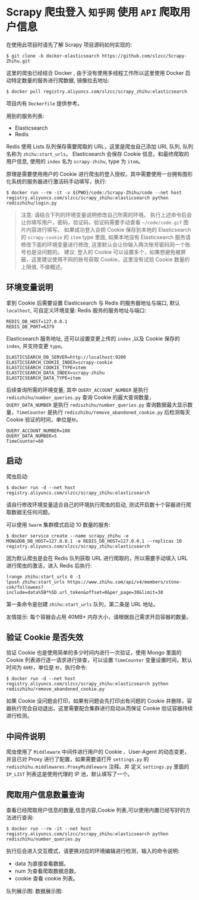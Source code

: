 # Scrapy 爬虫登入 `知乎网` 使用 `API` 爬取用户信息
在使用此项目时请先了解 Scrapy 项目源码如何实现的:
```
$ git clone -b docker-elasticsearch https://github.com/slzcc/Scrapy-Zhihu.git
```

这里的爬虫已经结合 Docker , 由于没有使用多线程工作所以这里使用 Docker 启动特定数量的服务进行爬数据, 镜像拉去地址:
```
$ docker pull registry.aliyuncs.com/slzcc/scrapy_zhihu:elasticsearch
```

项目内有 `Dockerfile` 提供参考。

用到的服务列表:
 *  Elasticsearch
 *  Redis

Redis 使用 Lists 队列保存需要爬取的 URL，这里是爬虫自己添加 URL 队列, 队列名称为 `zhihu:start_urls`。
Elasticsearch 会保存 Cookie 信息，和最终爬取的用户信息, 使用的 `index` 名为 `scrapy-zhihu`, type 为 `item`。

原理是需要使用用户的 Cookie 进行爬虫的登入授权，其中需要使用一台拥有图形化系统的服务器进行激活码手动填写，执行:
```
$ docker run --rm -it -v ${PWD}/code:/Scrapy-Zhihu/code --net host registry.aliyuncs.com/slzcc/scrapy_zhihu:elasticsearch python rediszhihu/login.py
```
>注意: 请结合下列的环境变量说明修改自己所需的环境。
执行上述命令后会让你填写用户，密码，验证码，验证码需要手动查看 `~/code/code.gif` 图片内容进行填写。
如果成功登入会把 Cookie 保存到本地的 Elasticsearch 的 `scrapy-cookie` 的 `item` type 里面, 如果本地没有 Elasticsearch 服务请修改下面的环境变量进行修改, 这里默认会让你输入两次账号密码同一个账号也是没问题的。
>建议: 登入的 Cookie 可以设置多个，如果想避免被屏蔽，这里建议使用不同的账号获取 Cookie，这里没有试验 Cookie 数量的上限值, 不做概述。

## 环境变量说明
拿到 Cookie 后需要设置 Elasticsearch 与 Redis 的服务器地址与端口, 默认`localhost`, 可自定义环境变量:
Redis 服务的服务地址与端口:
```
REDIS_DB_HOST=127.0.0.1
REDIS_DB_PORT=6379
```
Elasticsearch 服务地址, 还可以设置变更上传的 `index` ,以及 Cookie 保存的 `index`, 并支持变更 `type`。
```
ELASTICSEARCH_DB_SERVER=http://localhost:9200
ELASTICSEARCH_COOKIE_INDEX=scrapy-cookie
ELASTICSEARCH_COOKIE_TYPE=item
ELASTICSEARCH_DATA_INDEX=scrapy-zhihu
ELASTICSEARCH_DATA_TYPE=item
```
后续查询所需的环境变量, 其中 `QUERY_ACCOUNT_NUMBER` 是执行 `rediszhihu/number_queries.py` 查询 Cookie 的最大查询数量，`QUERY_DATA_NUMBER` 是执行 `rediszhihu/number_queries.py` 查询数据最大显示数量，`TimeCounter` 是执行 `rediszhihu/remove_abandoned_cookie.py` 后检测每天 Cookie 验证的时间，单位是`秒`。
```
QUERY_ACCOUNT_NUMBER=100
QUERY_DATA_NUMBER=5
TimeCounter=60
```


## 启动
爬虫启动:
```
$ docker run -d --net host registry.aliyuncs.com/slzcc/scrapy_zhihu:elasticsearch
```
请自行修改环境变量适合自己的环境执行爬虫的启动, 测试开启数十个容器进行爬取数据无任何问题。

可以使用 `Swarm` 集群模式启动 10 数量的服务:
```
$ docker service create --name scrapy_zhihu -e MONGODB_DB_HOST=127.0.0.1 -e REDIS_DB_HOST=127.0.0.1 --replicas 10 registry.aliyuncs.com/slzcc/scrapy_zhihu:elasticsearch
```

因为默认爬虫是会在 Redis 队列获取 URL 进行爬取的，所以需要手动填入 URL 进行爬虫的激活，进入 Redis 后执行:
```
lrange zhihu:start_urls 0 -1
lpush zhihu:start_urls https://www.zhihu.com/api/v4/members/stone-cok/followees?include=data%5B*%5D.url_token&offset=0&per_page=30&limit=30
```
第一条命令是创建 `zhihu:start_urls` 队列，第二条是 URL 地址。

友情提示: 每个容器会占用 40MB+ 内存大小，请根据自己需求开启容器的数量。

## 验证 Cookie 是否失效
验证 Cookie 也是使用简单的多少时间内进行一次验证，使用 Mongo 里面的 Cookie 列表进行逐一请求进行排查，可以设置 `TimeCounter` 变量设置时间，默认时间为 `60秒`，单位是 `秒`，执行命令:
```
$ docker run -d --net host registry.aliyuncs.com/slzcc/scrapy_zhihu:elasticsearch python rediszhihu/remove_abandoned_cookie.py
```
如果 Cookie 没问题会打印，如果有问题会先打印出有问题的 Cookie 并删除，容器执行完会自动退出，这里需要配合集群进行启动从而保证 Cookie 验证容器持续进行检测。

## 中间件说明
爬虫使用了 `Middleware` 中间件进行用户的 Cookie 、User-Agent 的动态变更，并且已对 Proxy 进行了配置，如果需要请打开 `settings.py` 的 `rediszhihu.middlewares.ProxyMiddleware` 注释。并
定义 `settings.py` 里面的 `IP_LIST` 列表这是使用代理的 IP 池，默认填写了一个。

## 爬取用户信息数量查询
查看已经爬取用户信息的数量,信息内容,Cookie 列表,可以使用内置已经写好的方法进行查询:
```
$ docker run --rm -it --net host registry.aliyuncs.com/slzcc/scrapy_zhihu:elasticsearch python rediszhihu/number_queries.py
```
执行后会进入交互模式，请更换对应的环境编辑进行检测，输入的命令说明:
  * data 为直接查看数据。
  * num 为查看爬取数据总数。
  * cookie 查看 cookie 列表。

队列展示图:
数据展示图:
